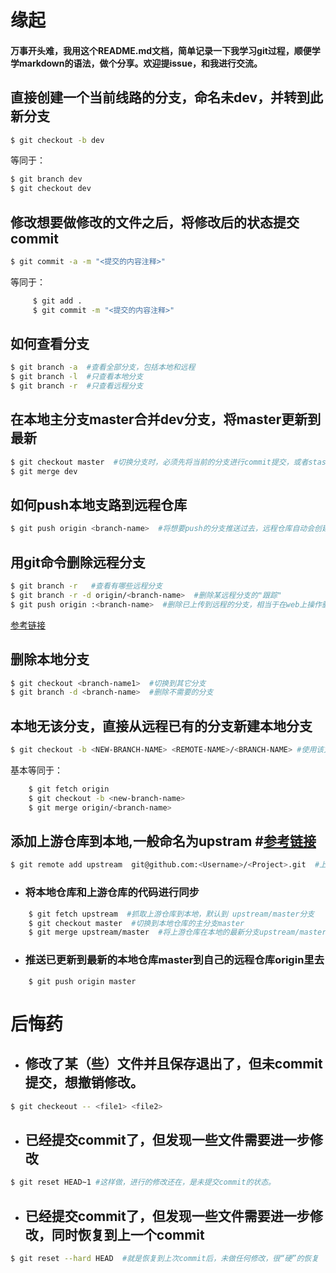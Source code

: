 # 缘起
#### 万事开头难，我用这个README.md文档，简单记录一下我学习git过程，顺便学学markdown的语法，做个分享。欢迎提issue，和我进行交流。



## 直接创建一个当前线路的分支，命名未dev，并转到此新分支
```sh
$ git checkout -b dev
```
等同于：
```sh
$ git branch dev
$ git checkout dev
```

## 修改想要做修改的文件之后，将修改后的状态提交commit
```sh
$ git commit -a -m "<提交的内容注释>"
```
等同于：
```sh
     $ git add .
     $ git commit -m "<提交的内容注释>"
```

## 如何查看分支
```sh
$ git branch -a  #查看全部分支，包括本地和远程
$ git branch -l  #只查看本地分支
$ git branch -r  #只查看远程分支
```

## 在本地主分支master合并dev分支，将master更新到最新
```sh
$ git checkout master  #切换分支时，必须先将当前的分支进行commit提交，或者stash暂存。
$ git merge dev
```

## 如何push本地支路到远程仓库
```sh
$ git push origin <branch-name>  #将想要push的分支推送过去，远程仓库自动会创建同名远程支路
```

## 用git命令删除远程分支
```sh
$ git branch -r   #查看有哪些远程分支
$ git branch -r -d origin/<branch-name>  #删除某远程分支的"跟踪"
$ git push origin :<branch-name>  #删除已上传到远程的分支，相当于在web上操作删除分支的操作
```

[参考链接](https://blog.csdn.net/furzoom/article/details/53002699)

## 删除本地分支
```sh
$ git checkout <branch-name1>  #切换到其它分支
$ git branch -d <branch-name>  #删除不需要的分支
```
## 本地无该分支，直接从远程已有的分支新建本地分支
```sh
$ git checkout -b <NEW-BRANCH-NAME> <REMOTE-NAME>/<BRANCH-NAME> #使用该方式会在本地新建分支，并自动切换到该本地分支
```
基本等同于：
```sh
    $ git fetch origin
    $ git checkout -b <new-branch-name>
    $ git merge origin/<branch-name>
```

## 添加上游仓库到本地,一般命名为upstram  #[参考链接](https://github.com/staticblog/wiki/wiki/%E4%BF%9D%E6%8C%81fork%E4%B9%8B%E5%90%8E%E7%9A%84%E9%A1%B9%E7%9B%AE%E5%92%8C%E4%B8%8A%E6%B8%B8%E5%90%8C%E6%AD%A5)

```sh
$ git remote add upstream  git@github.com:<Username>/<Project>.git  #上游仓库，一般就是原仓库。
```
* ### 将本地仓库和上游仓库的代码进行同步
```sh
    $ git fetch upstream  #抓取上游仓库到本地，默认到 upstream/master分支
    $ git checkout master  #切换到本地仓库的主分支master 
    $ git merge upstream/master  #将上游仓库在本地的最新分支upstream/master，合并到自己本地仓库的master分支，以保持最新状态。
```
* ### 推送已更新到最新的本地仓库master到自己的远程仓库origin里去
```
    $ git push origin master
```

# 后悔药

* ## 修改了某（些）文件并且保存退出了，但未commit提交，想撤销修改。
```sh
$ git checkeout -- <file1> <file2>
```

* ##  已经提交commit了，但发现一些文件需要进一步修改
```sh
$ git reset HEAD~1 #这样做，进行的修改还在，是未提交commit的状态。
```

* ##  已经提交commit了，但发现一些文件需要进一步修改，同时恢复到上一个commit
```sh
$ git reset --hard HEAD  #就是恢复到上次commit后，未做任何修改，很“硬”的恢复
```
